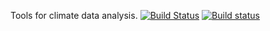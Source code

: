 <!-- README.md is generated from README.Rmd. Please edit that file -->
Tools for climate data analysis. [![Build Status](https://travis-ci.com/alexdum/climatetools.svg?branch=master)](https://travis-ci.com/alexdum/climatetools)
[![Build status](https://ci.appveyor.com/api/projects/status/wv2o9jbtpkmy4prc/branch/master?svg=true)](https://ci.appveyor.com/project/alexdum/climatetools/branch/master)
